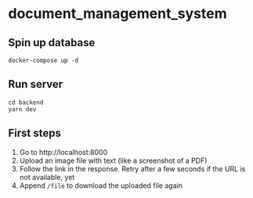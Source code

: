 # document_management_system

## Spin up database

```
docker-compose up -d
```

## Run server

```
cd backend
yarn dev
```

## First steps

1. Go to http://localhost:8000
2. Upload an image file with text (like a screenshot of a PDF)
3. Follow the link in the response. Retry after a few seconds if the URL is not available, yet
4. Append `/file` to download the uploaded file again
